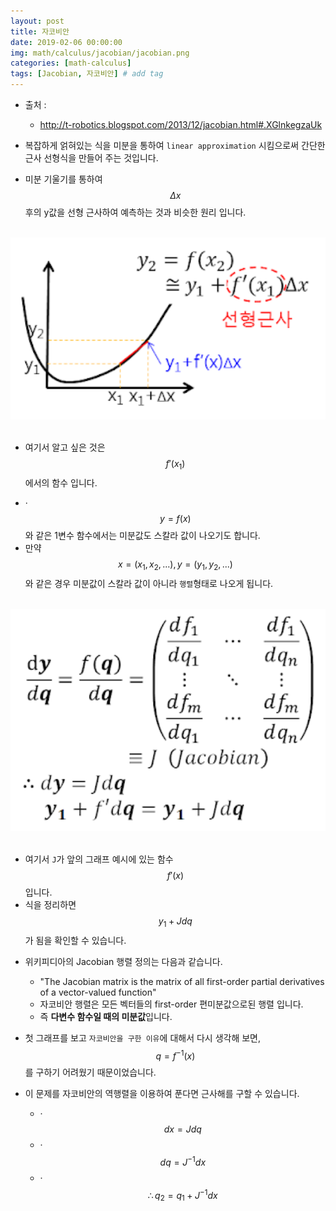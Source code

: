 ```yaml
---
layout: post
title: 자코비안 
date: 2019-02-06 00:00:00
img: math/calculus/jacobian/jacobian.png
categories: [math-calculus] 
tags: [Jacobian, 자코비안] # add tag
---
```


+ 출처 : 
    + http://t-robotics.blogspot.com/2013/12/jacobian.html#.XGlnkegzaUk

+ 복잡하게 얽혀있는 식을 미분을 통하여 `linear approximation` 시킴으로써 간단한 근사 선형식을 만들어 주는 것입니다.
+ 미분 기울기를 통하여 $$ \Delta x $$ 후의 y값을 선형 근사하여 예측하는 것과 비슷한 원리 입니다.

<br>
<center><img src="../assets/img/math/calculus/jacobian/1.png" alt="Drawing" style="width: 800px;"/></center>
<br>

- 여기서 알고 싶은 것은 $$ f'(x_{1}) $$ 에서의 함수 입니다.  
    
+ ·$$ y = f(x) $$와 같은 1변수 함수에서는 미분값도 스칼라 값이 나오기도 합니다.
+ 만약 $$ x = (x_{1}, x_{2}, ...), y = (y_{1}, y_{2}, ...) $$와 같은 경우 미분값이 스칼라 값이 아니라 `행렬`형태로 나오게 됩니다.

<br>
<center><img src="../assets/img/math/calculus/jacobian/2.png" alt="Drawing" style="width: 800px;"/></center>
<br>
    
- 여기서 `J`가 앞의 그래프 예시에 있는 함수 $$ f'(x) $$ 입니다.
- 식을 정리하면 $$ y_{1} + Jdq $$가 됨을 확인할 수 있습니다.
 
+ 위키피디아의 Jacobian 행렬 정의는 다음과 같습니다.
    + "The Jacobian matrix is the matrix of all first-order partial derivatives of a vector-valued function" 
    + 자코비안 행렬은 모든 벡터들의 first-order 편미분값으로된 행렬 입니다.
    + 즉 **다변수 함수일 때의 미분값**입니다.
    
+ 첫 그래프를 보고 `자코비안을 구한 이유`에 대해서 다시 생각해 보면, $$ q = f^{-1}(x) $$ 를 구하기 어려웠기 때문이었습니다.
+ 이 문제를 자코비안의 역행렬을 이용하여 푼다면 근사해를 구할 수 있습니다.
    + ·$$ dx = Jdq $$
    + ·$$ dq = J^{-1}dx $$
    + ·$$ \therefore q_{2} = q_{1} + J^{-1}dx  $$
